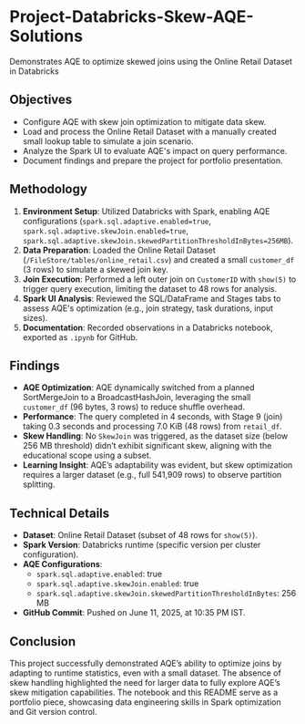 # Project-Databricks-Skew-AQE-Solutions

Demonstrates AQE to optimize skewed joins using the Online Retail Dataset in Databricks

## Objectives

- Configure AQE with skew join optimization to mitigate data skew.
- Load and process the Online Retail Dataset with a manually created small lookup table to simulate a join scenario.
- Analyze the Spark UI to evaluate AQE's impact on query performance.
- Document findings and prepare the project for portfolio presentation.

## Methodology

1. **Environment Setup**: Utilized Databricks with Spark, enabling AQE configurations (`spark.sql.adaptive.enabled=true`, `spark.sql.adaptive.skewJoin.enabled=true`, `spark.sql.adaptive.skewJoin.skewedPartitionThresholdInBytes=256MB`).
2. **Data Preparation**: Loaded the Online Retail Dataset (`/FileStore/tables/online_retail.csv`) and created a small `customer_df` (3 rows) to simulate a skewed join key.
3. **Join Execution**: Performed a left outer join on `CustomerID` with `show(5)` to trigger query execution, limiting the dataset to 48 rows for analysis.
4. **Spark UI Analysis**: Reviewed the SQL/DataFrame and Stages tabs to assess AQE's optimization (e.g., join strategy, task durations, input sizes).
5. **Documentation**: Recorded observations in a Databricks notebook, exported as `.ipynb` for GitHub.

## Findings

- **AQE Optimization**: AQE dynamically switched from a planned SortMergeJoin to a BroadcastHashJoin, leveraging the small `customer_df` (96 bytes, 3 rows) to reduce shuffle overhead.
- **Performance**: The query completed in 4 seconds, with Stage 9 (join) taking 0.3 seconds and processing 7.0 KiB (48 rows) from `retail_df`.
- **Skew Handling**: No `SkewJoin` was triggered, as the dataset size (below 256 MB threshold) didn’t exhibit significant skew, aligning with the educational scope using a subset.
- **Learning Insight**: AQE’s adaptability was evident, but skew optimization requires a larger dataset (e.g., full 541,909 rows) to observe partition splitting.

## Technical Details

- **Dataset**: Online Retail Dataset (subset of 48 rows for `show(5)`).
- **Spark Version**: Databricks runtime (specific version per cluster configuration).
- **AQE Configurations**:
  - `spark.sql.adaptive.enabled`: true
  - `spark.sql.adaptive.skewJoin.enabled`: true
  - `spark.sql.adaptive.skewJoin.skewedPartitionThresholdInBytes`: 256 MB
- **GitHub Commit**: Pushed on June 11, 2025, at 10:35 PM IST.

## Conclusion

This project successfully demonstrated AQE’s ability to optimize joins by adapting to runtime statistics, even with a small dataset. The absence of skew handling highlighted the need for larger data to fully explore AQE’s skew mitigation capabilities. The notebook and this README serve as a portfolio piece, showcasing data engineering skills in Spark optimization and Git version control.
